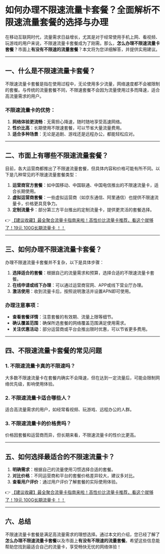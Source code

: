 # 如何办理不限速流量卡套餐？全面解析不限速流量套餐的选择与办理

在移动互联网时代，流量需求日益增长，尤其是对于经常使用手机上网、看视频、玩游戏的用户来说，不限速流量卡套餐成为了刚需。那么，**怎么办理不限速流量卡套餐**？市面上**有没有不限速的流量套餐**？本文将为您详细解答，并提供实用建议。

---

## 一、什么是不限速流量卡套餐？

不限速流量卡套餐是指在使用过程中，无论使用多少流量，网络速度都不会被限制的套餐。与传统的流量套餐不同，不限速套餐不会因为流量使用过多而降速，适合高流量需求的用户。

### 不限速流量卡的优势：
1. **网络体验更流畅**：无需担心降速，随时随地享受高速网络。
2. **性价比高**：长期使用不限速套餐，可以节省大量流量费用。
3. **适合多种场景**：无论是追剧、游戏还是远程办公，都能轻松应对。

---

## 二、市面上有哪些不限速流量套餐？

目前，各大运营商都推出了不限速流量套餐，但具体内容和价格可能有所不同。以下是几种常见的不限速流量套餐类型：

1. **运营商官方套餐**：如中国移动、中国联通、中国电信推出的不限速流量卡，适合长期使用。
2. **虚拟运营商套餐**：一些虚拟运营商（如京东通信、阿里通信）也提供不限速流量卡，价格更具竞争力。
3. **定制流量卡**：部分第三方平台推出的定制流量卡，提供更灵活的套餐选择。

👉 [【建议收藏】最全聚合流量卡指南来啦！高性价比流量卡推荐，看这个就够了！19元 100G长期流量卡 ！！](https://bit.ly/Liuliangka)

---

## 三、如何办理不限速流量卡套餐？

办理不限速流量卡套餐并不复杂，以下是具体步骤：

1. **选择适合的套餐**：根据自己的流量需求和预算，选择合适的不限速流量卡套餐。
2. **在线申请或线下办理**：可以通过运营商官网、APP或线下营业厅办理。
3. **激活使用**：收到流量卡后，按照说明激活并设置APN即可使用。

### 办理注意事项：
- **查看套餐详情**：注意套餐的有效期、流量上限等细节。
- **确认覆盖范围**：确保所选套餐的网络覆盖范围满足使用需求。
- **关注优惠活动**：部分运营商或平台会推出限时优惠，可以节省更多费用。

---

## 四、不限速流量卡套餐的常见问题

### 1. 不限速流量卡真的不限速吗？
大多数不限速流量卡在套餐内确实不会降速，但在达到一定流量后，可能会限制网络优先级，影响使用体验。

### 2. 不限速流量卡适合哪些人？
适合高流量需求的用户，如经常看视频、玩游戏、远程办公的人群。

### 3. 不限速流量卡的价格贵吗？
价格因套餐和运营商而异，但长期来看，不限速流量卡的性价比更高。

---

## 五、如何选择最适合的不限速流量卡？

1. **明确需求**：根据自己的流量使用习惯选择合适的套餐。
2. **对比价格**：不同运营商和平台的套餐价格差异较大，建议多对比。
3. **查看用户评价**：通过用户评价了解套餐的实际使用体验。

👉 [【建议收藏】最全聚合流量卡指南来啦！高性价比流量卡推荐，看这个就够了！19元 100G长期流量卡 ！！](https://bit.ly/Liuliangka)

---

## 六、总结

不限速流量卡套餐是满足高流量需求的理想选择。通过本文的介绍，您已经了解了**怎么办理不限速流量卡套餐**以及市面上**有没有不限速的流量套餐**。希望这些信息能帮助您找到最适合自己的流量卡，享受畅快无忧的网络体验！